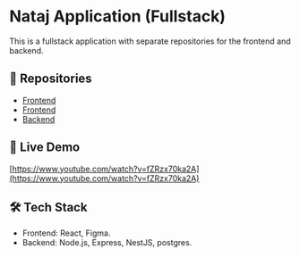 # Nataj Application (Fullstack)

This is a fullstack application with separate repositories for the frontend and backend.

## 🔗 Repositories

- [Frontend](https://github.com/ahmadalnujaidi/NataJBuyer)
- [Frontend](https://github.com/ahmadalnujaidi/natajSupplier)
- [Backend](https://github.com/ahmadalnujaidi/natajBackend)

## 🚀 Live Demo

[https://www.youtube.com/watch?v=fZRzx70ka2A](https://www.youtube.com/watch?v=fZRzx70ka2A)

## 🛠 Tech Stack

- Frontend: React, Figma.
- Backend: Node.js, Express, NestJS, postgres.
